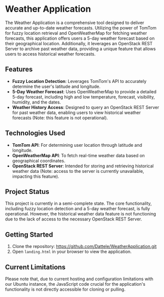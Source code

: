 # Weather Application

The Weather Application is a comprehensive tool designed to deliver accurate and up-to-date weather forecasts. Utilizing the power of TomTom for fuzzy location retrieval and OpenWeatherMap for fetching weather forecasts, this application offers users a 5-day weather forecast based on their geographical location. Additionally, it leverages an OpenStack REST Server to archive past weather data, providing a unique feature that allows users to access historical weather forecasts.

## Features

- **Fuzzy Location Detection**: Leverages TomTom's API to accurately determine the user's latitude and longitude.
- **5-Day Weather Forecast**: Uses OpenWeatherMap to provide a detailed 5-day forecast, including high and low temperature, forecast, visibility, humidity, and the dates.
- **Weather History Access**: Designed to query an OpenStack REST Server for past weather data, enabling users to view historical weather forecasts (Note: this feature is not operational).

## Technologies Used

- **TomTom API**: For determining user location through latitude and longitude.
- **OpenWeatherMap API**: To fetch real-time weather data based on geographical coordinates.
- **OpenStack REST Server**: Intended for storing and retrieving historical weather data (Note: access to the server is currently unavailable, impacting this feature).

## Project Status

This project is currently in a semi-complete state. The core functionality, including fuzzy location detection and a 5-day weather forecast, is fully operational. However, the historical weather data feature is not functioning due to the lack of access to the necessary OpenStack REST Server.

## Getting Started

1. Clone the repository: https://github.com/Dattele/WeatherApplication.git
2. Open `landing.html` in your browser to view the application.

## Current Limitations

Please note that, due to current hosting and configuration limitations with our Ubuntu instance, the JavaScript code crucial for the application's functionality is not directly accessible for cloning or pulling.
